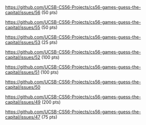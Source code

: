 https://github.com/UCSB-CS56-Projects/cs56-games-guess-the-capital/issues/56
(50 pts)

https://github.com/UCSB-CS56-Projects/cs56-games-guess-the-capital/issues/55
(50 pts)

https://github.com/UCSB-CS56-Projects/cs56-games-guess-the-capital/issues/53
(25 pts)

https://github.com/UCSB-CS56-Projects/cs56-games-guess-the-capital/issues/52
(100 pts)

https://github.com/UCSB-CS56-Projects/cs56-games-guess-the-capital/issues/51
(100 pts)

https://github.com/UCSB-CS56-Projects/cs56-games-guess-the-capital/issues/50

https://github.com/UCSB-CS56-Projects/cs56-games-guess-the-capital/issues/49
(200 pts)

https://github.com/UCSB-CS56-Projects/cs56-games-guess-the-capital/issues/47
(75 pts)
